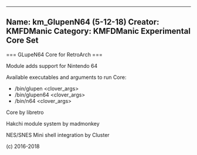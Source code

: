 -----------------------
Name: km_GlupenN64 (5-12-18)
Creator: KMFDManic
Category: KMFDManic Experimental Core Set
-----------------------
=== GLupeN64 Core for RetroArch ===

Module adds support for Nintendo 64

Available executables and arguments to run Core:
- /bin/glupen <rom> <clover_args>
- /bin/glupen64 <rom> <clover_args>
- /bin/n64 <rom> <clover_args>

Core by libretro

Hakchi module system by madmonkey

NES/SNES Mini shell integration by Cluster

(c) 2016-2018
